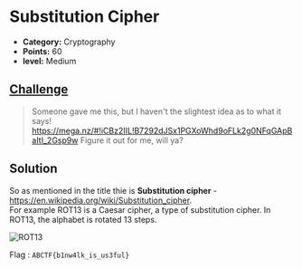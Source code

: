 # Substitution Cipher

* **Category:** Cryptography 
* **Points:** 60
* **level:** Medium 

## [Challenge](https://ctflearn.com/challenge/238)

> Someone gave me this, but I haven't the slightest idea as to what it says! 
> https://mega.nz/#!iCBz2IIL!B7292dJSx1PGXoWhd9oFLk2g0NFqGApBaItI_2Gsp9w Figure it out for me, will ya?

## Solution

So as mentioned in the title thie is **Substitution cipher** - https://en.wikipedia.org/wiki/Substitution_cipher.  
For example ROT13 is a Caesar cipher, a type of substitution cipher. In ROT13, the alphabet is rotated 13 steps.    

![ROT13](https://user-images.githubusercontent.com/57364083/78028736-20110200-7368-11ea-8f99-f98d74b9d513.png)






Flag : ```ABCTF{b1nw4lk_is_us3ful} ```

